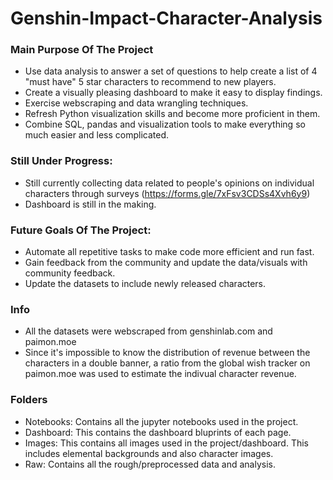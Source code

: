 # Genshin-Impact-Character-Analysis

### Main Purpose Of The Project
- Use data analysis to answer a set of questions to help create a list of 4 "must have" 5 star characters to recommend to new players.
- Create a visually pleasing dashboard to make it easy to display findings.
- Exercise webscraping and data wrangling techniques.
- Refresh Python visualization skills and become more proficient in them.
- Combine SQL, pandas and visualization tools to make everything so much easier and less complicated.

### Still Under Progress:
- Still currently collecting data related to people's opinions on individual characters through surveys (https://forms.gle/7xFsv3CDSs4Xvh6y9)
- Dashboard is still in the making.

### Future Goals Of The Project:
- Automate all repetitive tasks to make code more efficient and run fast.
- Gain feedback from the community and update the data/visuals with community feedback.
- Update the datasets to include newly released characters.

### Info
- All the datasets were webscraped from genshinlab.com and paimon.moe
- Since it's impossible to know the distribution of revenue between the characters in a double banner, a ratio from the global wish tracker on paimon.moe was used to estimate the indivual character revenue.

### Folders
- Notebooks: Contains all the jupyter notebooks used in the project.
- Dashboard: This contains the dashboard bluprints of each page.
- Images: This contains all images used in the project/dashboard. This includes elemental backgrounds and also character images.
- Raw: Contains all the rough/preprocessed data and analysis.

